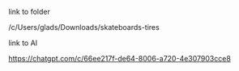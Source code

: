 link to folder

/c/Users/glads/Downloads/skateboards-tires


link to AI

https://chatgpt.com/c/66ee217f-de64-8006-a720-4e307903cce8
